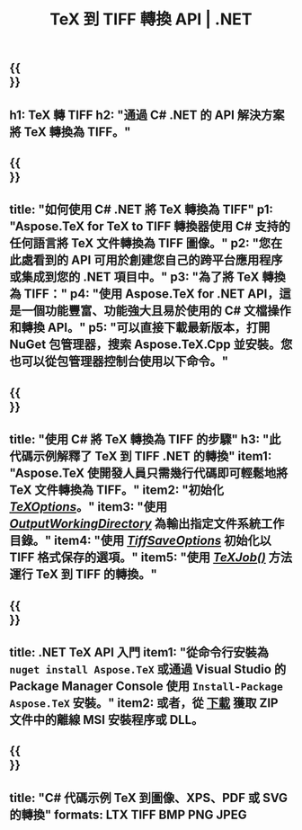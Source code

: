 ﻿---
translation: true
template: /_templates/_conversion-child-net.md
title: TeX 到 TIFF 轉換 API |  .NET
description: TeX 到 TIFF 的轉換功能。將此本地 .NET 庫集成到您的項目中，或使用跨平台應用程序將 TeX 轉換為 TIFF。
keywords: tex to tiff api net, tex2tiff 集成 c#
url: /net/conversion/tex-to-tiff/
family: tex
platformtag: net
feature: conversion
informat: TEX
outformat: TIFF
otherformats: BMP PNG JPEG PDF SVG XPS
---


{{<section banner>}}
---
h1: TeX 轉 TIFF
h2: "通過 C# .NET 的 API 解決方案將 TeX 轉換為 TIFF。"
---

{{<section overview>}}
---
title: "如何使用 C# .NET 將 TeX 轉換為 TIFF"
p1: "Aspose.TeX for TeX to TIFF 轉換器使用 C# 支持的任何語言將 TeX 文件轉換為 TIFF 圖像。"
p2: "您在此處看到的 API 可用於創建您自己的跨平台應用程序或集成到您的 .NET 項目中。"
p3: "為了將 TeX 轉換為 TIFF："
p4: "使用 Aspose.TeX for .NET API，這是一個功能豐富、功能強大且易於使用的 C# 文檔操作和轉換 API。"
p5: "可以直接下載最新版本，打開 NuGet 包管理器，搜索 Aspose.TeX.Cpp 並安裝。您也可以從包管理器控制台使用以下命令。"
---

{{<section feature1>}}
---
title: "使用 C# 將 TeX 轉換為 TIFF 的步驟"
h3: "此代碼示例解釋了 TeX 到 TIFF .NET 的轉換"
item1: "Aspose.TeX 使開發人員只需幾行代碼即可輕鬆地將 TeX 文件轉換為 TIFF。"
item2: "初始化 [*TeXOptions*](https://reference.aspose.com/tex/net/aspose.tex/texoptions/)。"
item3: "使用 [*OutputWorkingDirectory*](https://reference.aspose.com/tex/net/aspose.tex/texoptions/outputworkingdirectory/) 為輸出指定文件系統工作目錄。"
item4: "使用 [*TiffSaveOptions*](https://reference.aspose.com/tex/net/aspose.tex.presentation.image/tiffsaveoptions/) 初始化以 TIFF 格式保存的選項。"
item5: "使用 [*TeXJob()*](https://reference.aspose.com/tex/net/aspose.tex/texjob/) 方法運行 TeX 到 TIFF 的轉換。"
---

{{<section feature2>}}
---
title: .NET TeX API 入門
item1: "從命令行安裝為 ```nuget install Aspose.TeX``` 或通過 Visual Studio 的 Package Manager Console 使用 ```Install-Package Aspose.TeX``` 安裝。"
item2: 或者，從 [下載](https://releases.aspose.com/tex/net) 獲取 ZIP 文件中的離線 MSI 安裝程序或 DLL。
---

{{<section widget>}}
---
title: "C# 代碼示例 TeX 到圖像、XPS、PDF 或 SVG 的轉換"
formats: LTX TIFF BMP PNG JPEG
---